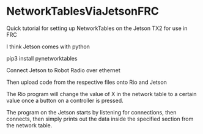 # NetworkTablesViaJetsonFRC
Quick tutorial for setting up NetworkTables on the Jetson TX2 for use in FRC

I think Jetson comes with python

pip3 install pynetworktables

Connect Jetson to Robot Radio over ethernet

Then upload code from the respective files onto Rio and Jetson

The Rio program will change the value of X in the network table to a certain value once a button on a controller is pressed.

The program on the Jetson starts by listening for connections, then connects, then simply prints out the data inside the specified section from the network table.

